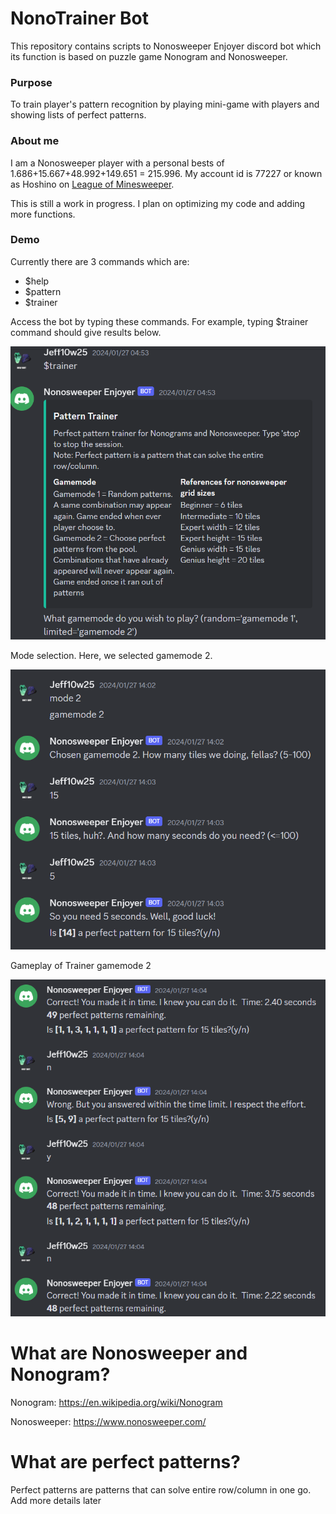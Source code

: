 # NonoTrainer Bot

This repository contains scripts to Nonosweeper Enjoyer discord bot which its function is based on puzzle game Nonogram and Nonosweeper.

### Purpose

To train player's pattern recognition by playing mini-game with players and showing lists of perfect patterns.

### About me

I am a Nonosweeper player with a personal bests of 1.686+15.667+48.992+149.651 = 215.996. My account id is 77227 or known as Hoshino on [League of Minesweeper](https://www.taptap.cn/app/138188). 

This is still a work in progress. I plan on optimizing my code and adding more functions.

### Demo

Currently there are 3 commands which are:

- $help
- $pattern
- $trainer

Access the bot by typing these commands. For example, typing $trainer command should give results below.

![Trainer command details](images/trainer_embedded.png)

Mode selection. Here, we selected gamemode 2.

![Trainer mode selection](images/trainer_mode_selection.png)

Gameplay of Trainer gamemode 2

![Trainer mode 2 gameplay](images/trainer2_gameplay.png)


# What are Nonosweeper and Nonogram?

Nonogram: https://en.wikipedia.org/wiki/Nonogram

Nonosweeper: https://www.nonosweeper.com/

# What are perfect patterns?

Perfect patterns are patterns that can solve entire row/column in one go. Add more details later

